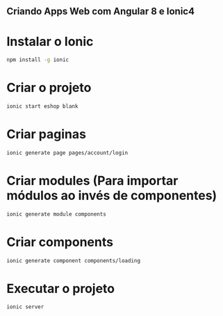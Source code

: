 ## Criando Apps Web com Angular 8 e Ionic4

# Instalar o Ionic
```sh
npm install -g ionic
```

# Criar o projeto
```sh
ionic start eshop blank
```

# Criar paginas
```sh
ionic generate page pages/account/login
```

# Criar modules (Para importar módulos ao invés de componentes)
```sh
ionic generate module components
```

# Criar components
```sh
ionic generate component components/loading
```

# Executar o projeto
```sh
ionic server
```
